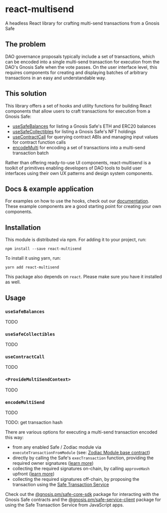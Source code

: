# react-multisend

A headless React library for crafting multi-send transactions from a Gnosis Safe

## The problem

DAO governance proposals typically include a set of transactions, which can be encoded into a single multi-send transaction for execution from the DAO's Gnosis Safe when the vote passes.
On the user interface level, this requires components for creating and displaying batches of arbitrary transactions in an easy and understandable way.

## This solution

This library offers a set of hooks and utility functions for building React components that allow users to craft transactions for execution from a Gnosis Safe:

- [useSafeBalances](#useSafeBalances) for listing a Gnosis Safe's ETH and ERC20 balances
- [useSafeCollectibles](#useSafeCollectibles) for listing a Gnosis Safe's NFT holdings
- [useContractCall](#useContractCall) for querying contract ABIs and managing input values for contract function calls
- [encodeMulti](#encodeMulti) for encoding a set of transactions into a multi-send transaction batch

Rather than offering ready-to-use UI components, react-multisend is a toolkit of primitives enabling developers of DAO tools to build user interfaces using their own UX patterns and design system components.

## Docs & example application

For examples on how to use the hooks, check out our [documentation](https://gnosis.github.io/react-multisend/).
These example components are a good starting point for creating your own components.

## Installation

This module is distributed via npm. For adding it to your project, run:

```
npm install --save react-multisend
```

To install it using yarn, run:

```
yarn add react-multisend
```

This package also depends on `react`. Please make sure you have it installed as well.

## Usage

### <a name="useSafeBalances"></a>`useSafeBalances`

TODO

### <a name="useSafeCollectibles"></a>`useSafeCollectibles`

TODO

### <a name="useContractCall"></a>`useContractCall`

TODO

### `<ProvideMultiSendContext>`

TODO

### <a name="encodeMultiSend"></a>`encodeMultiSend`

TODO

TODO: get transaction hash

There are various options for executing a multi-send transaction encoded this way:

- from any enabled Safe / Zodiac module via `executeTransactionFromModule` (see: [Zodiac Module base contract](https://github.com/gnosis/zodiac/blob/master/contracts/core/Module.sol#L43))
- directly by calling the Safe's `execTransaction` function, providing the required owner signatures ([learn more](https://docs.gnosis.io/safe/docs/contracts_tx_execution/))
- collecting the required signatures on-chain, by calling `approveHash` upfront ([learn more](https://docs.gnosis.io/safe/docs/contracts_tx_execution/#on-chain-approvals))
- collecting the required signatures off-chain, by proposing the transaction using the [Safe Transaction Service](https://docs.gnosis.io/safe/docs/tutorial_tx_service_initiate_sign/)

Check out the [@gnosis.pm/safe-core-sdk](https://github.com/gnosis/safe-core-sdk/tree/main/packages/safe-core-sdk) package for interacting with the Gnosis Safe contracts and the [@gnosis.pm/safe-service-client](https://github.com/gnosis/safe-core-sdk/tree/main/packages/safe-service-client) package for using the Safe Transaction Service from JavaScript apps.
